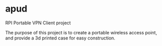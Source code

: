 # apud
RPI Portable VPN Client project

The purpose of this project is to create a portable wireless access point, and provide a 3d printed case for easy construction.
